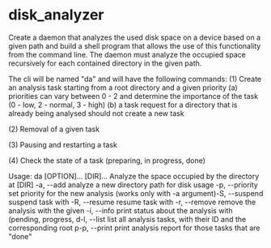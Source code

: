 # disk_analyzer

Create a daemon that analyzes the used disk space on a device based on a given path and build a shell program that allows the use of this functionality from the command line.
The daemon must analyze the occupied space recursively for each contained directory in the given path.

The cli will be named "da" and will have the following commands:
(1) Create an analysis task starting from a root directory and a given priority
  (a) priorities can vary between 0 - 2 and determine the importance of the task (0 - low, 2 - normal, 3 - high)
  (b) a task request for a directory that is already being analysed should not create a new task

(2) Removal of a given task

(3) Pausing and restarting a task

(4) Check the state of a task (preparing, in progress, done)

Usage: da [OPTION]... [DIR]...
Analyze the space occupied by the directory at [DIR]
    -a, --add analyze a new directory path for disk usage
    -p, --priority set priority for the new analysis (works only with -a argument)-S, --suspend <id> suspend task with <id>
    -R, --resume <id> resume task with <id>
    -r, --remove <id> remove the analysis with the given <id>
    -i, --info <id> print status about the analysis with <id> (pending, progress, d-l, --list list all analysis tasks, with their ID and the corresponding root p-p, --print <id> print analysis report for those tasks that are "done"
